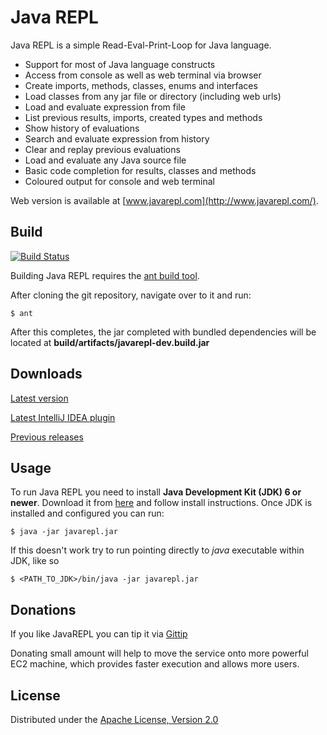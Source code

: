 # Java REPL

Java REPL is a simple Read-Eval-Print-Loop for Java language.

* Support for most of Java language constructs
* Access from console as well as web terminal via browser
* Create imports, methods, classes, enums and interfaces
* Load classes from any jar file or directory (including web urls)
* Load and evaluate expression from file
* List previous results, imports, created types and methods
* Show history of evaluations
* Search and evaluate expression from history
* Clear and replay previous evaluations
* Load and evaluate any Java source file
* Basic code completion for results, classes and methods
* Coloured output for console and web terminal

Web version is available at [www.javarepl.com](http://www.javarepl.com/).


## Build

[![Build Status](https://travis-ci.org/albertlatacz/java-repl.png?branch=master)](https://travis-ci.org/albertlatacz/java-repl)

Building Java REPL requires the [ant build tool](http://ant.apache.org/).

After cloning the git repository, navigate over to it and run:

```
$ ant
```

After this completes, the jar completed with bundled dependencies will be located at **build/artifacts/javarepl-dev.build.jar**

## Downloads

[Latest version](http://albertlatacz.published.s3.amazonaws.com/javarepl/javarepl.jar)

[Latest IntelliJ IDEA plugin](http://albertlatacz.published.s3.amazonaws.com/javarepl/javarepl-intellij.zip)

[Previous releases](http://albertlatacz.published.s3.amazonaws.com/index.html)


## Usage
To run Java REPL you need to install **Java Development Kit (JDK) 6 or newer**. Download it from [here](http://www.oracle.com/technetwork/java/javase/downloads/index.html) and follow install instructions. Once JDK is installed and configured you can run:   


```
$ java -jar javarepl.jar
```

If this doesn't work try to run pointing directly to *java* executable within JDK, like so


```
$ <PATH_TO_JDK>/bin/java -jar javarepl.jar
```


## Donations
If you like JavaREPL you can tip it via [Gittip](https://www.gittip.com/albertlatacz/)

Donating small amount will help to move the service onto more powerful EC2 machine, which provides faster execution
and allows more users.


## License

Distributed under the [Apache License, Version 2.0](http://www.apache.org/licenses/LICENSE-2.0)
